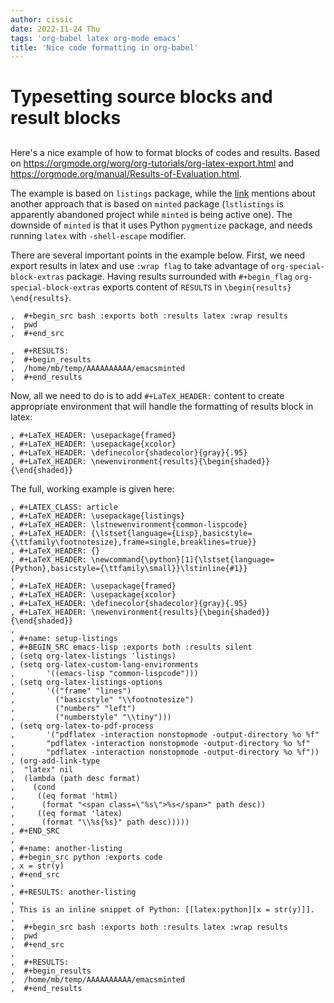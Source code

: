 ```yaml
---
author: cissic
date: 2022-11-24 Thu
tags: 'org-babel latex org-mode emacs'
title: 'Nice code formatting in org-babel'
---
```



# Typesetting source blocks and result blocks


## 

Here's a nice example of how to format blocks of codes and results.
Based on <https://orgmode.org/worg/org-tutorials/org-latex-export.html>
and <https://orgmode.org/manual/Results-of-Evaluation.html>.

The example is based on `listings` package, while the [link](file:///home/mb/projects/cissic.github.io/mysource/public-notes-org/2022-11-24-nice-code/orglistings.md) mentions about another approach that 
is based on `minted` package (`lstlistings` is apparently abandoned project while `minted` is
being active one). The downside of `minted` is that it uses Python `pygmentize` package,
and needs running `latex` with `-shell-escape` modifier.

There are several important points in the example below. First, we need export results in latex
and use `:wrap flag` to take advantage of `org-special-block-extras` package. 
Having results surrounded with `#+begin_flag`  `org-special-block-extras` exports
content of `RESULTS` in `\begin{results} \end{results}`.

    ,  #+begin_src bash :exports both :results latex :wrap results
    ,  pwd
    ,  #+end_src
    
    ,  #+RESULTS:
    ,  #+begin_results
    ,  /home/mb/temp/AAAAAAAAAA/emacsminted
    ,  #+end_results

Now, all we need to do is to add `#+LaTeX_HEADER:` content to create appropriate 
environment that will handle the formatting of results block in latex:

    , #+LaTeX_HEADER: \usepackage{framed}
    , #+LaTeX_HEADER: \usepackage{xcolor}
    , #+LaTeX_HEADER: \definecolor{shadecolor}{gray}{.95}
    , #+LaTeX_HEADER: \newenvironment{results}{\begin{shaded}}{\end{shaded}}

The full, working example is given here:

    
    , #+LATEX_CLASS: article
    , #+LaTeX_HEADER: \usepackage{listings}
    , #+LaTeX_HEADER: \lstnewenvironment{common-lispcode}
    , #+LaTeX_HEADER: {\lstset{language={Lisp},basicstyle={\ttfamily\footnotesize},frame=single,breaklines=true}}
    , #+LaTeX_HEADER: {}
    , #+LaTeX_HEADER: \newcommand{\python}[1]{\lstset{language={Python},basicstyle={\ttfamily\small}}\lstinline{#1}}
    ,
    , #+LaTeX_HEADER: \usepackage{framed}
    , #+LaTeX_HEADER: \usepackage{xcolor}
    , #+LaTeX_HEADER: \definecolor{shadecolor}{gray}{.95}
    , #+LaTeX_HEADER: \newenvironment{results}{\begin{shaded}}{\end{shaded}}
    ,
    , #+name: setup-listings
    , #+BEGIN_SRC emacs-lisp :exports both :results silent
    , (setq org-latex-listings 'listings)
    , (setq org-latex-custom-lang-environments
    ,       '((emacs-lisp "common-lispcode")))
    , (setq org-latex-listings-options
    ,       '(("frame" "lines")
    ,         ("basicstyle" "\\footnotesize")
    ,         ("numbers" "left")
    ,         ("numberstyle" "\\tiny")))
    , (setq org-latex-to-pdf-process
    ,       '("pdflatex -interaction nonstopmode -output-directory %o %f"
    ,       "pdflatex -interaction nonstopmode -output-directory %o %f"
    ,       "pdflatex -interaction nonstopmode -output-directory %o %f"))
    , (org-add-link-type
    ,  "latex" nil
    ,  (lambda (path desc format)
    ,    (cond
    ,     ((eq format 'html)
    ,      (format "<span class=\"%s\">%s</span>" path desc))
    ,     ((eq format 'latex)
    ,      (format "\\%s{%s}" path desc)))))
    , #+END_SRC
    ,
    , #+name: another-listing
    , #+begin_src python :exports code
    , x = str(y)
    , #+end_src
    ,
    , #+RESULTS: another-listing
    ,
    , This is an inline snippet of Python: [[latex:python][x = str(y)]].
    ,
    ,  #+begin_src bash :exports both :results latex :wrap results
    ,  pwd
    ,  #+end_src
    ,
    ,  #+RESULTS:
    ,  #+begin_results
    ,  /home/mb/temp/AAAAAAAAAA/emacsminted
    ,  #+end_results

